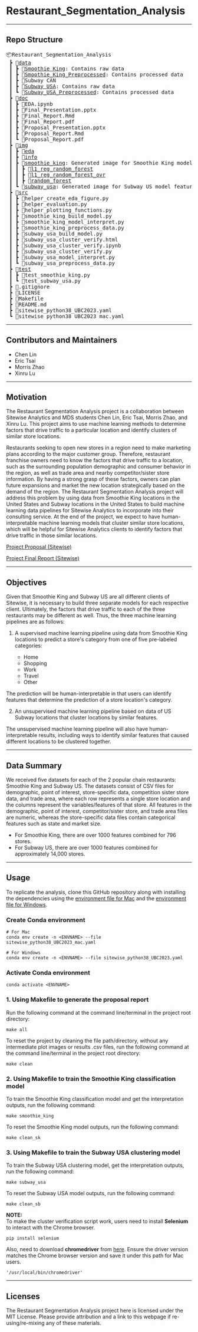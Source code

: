 # Restaurant_Segmentation_Analysis

<hr>

## Repo Structure

<pre>
📦Restaurant_Segmentation_Analysis
 ┣ 📂<a href="https://github.com/mozhao0331/Restaurant_Segmentation_Analysis/tree/main/data">data</a>
 ┃ ┣ 📂<a href="https://github.com/mozhao0331/Restaurant_Segmentation_Analysis/tree/main/data/Smoothie%20King">Smoothie King</a>: Contains raw data
 ┃ ┣ 📂<a href="https://github.com/mozhao0331/Restaurant_Segmentation_Analysis/tree/main/data/Smoothie_King_Preprocessed">Smoothie_King_Preprocessed</a>: Contains processed data
 ┃ ┣ 📂Subway CAN
 ┃ ┣ 📂<a href="https://github.com/mozhao0331/Restaurant_Segmentation_Analysis/tree/main/data/Subway%20USA">Subway USA</a>: Contains raw data
 ┃ ┗ 📂<a href="https://github.com/mozhao0331/Restaurant_Segmentation_Analysis/tree/main/data/Subway_USA_Preprocessed">Subway_USA_Preprocessed</a>: Contains processed data
 ┣ 📂<a href="https://github.com/mozhao0331/Restaurant_Segmentation_Analysis/tree/main/doc">doc</a>
 ┃ ┣ 📜EDA.ipynb
 ┃ ┣ 📜Final_Presentation.pptx
 ┃ ┣ 📜Final_Report.Rmd
 ┃ ┣ 📜Final_Report.pdf
 ┃ ┣ 📜Proposal_Presentation.pptx
 ┃ ┣ 📜Proposal_Report.Rmd
 ┃ ┗ 📜Proposal_Report.pdf
 ┣ 📂<a href="https://github.com/mozhao0331/Restaurant_Segmentation_Analysis/tree/main/img">img</a>
 ┃ ┣ 📂<a href="https://github.com/mozhao0331/Restaurant_Segmentation_Analysis/tree/main/img/eda">eda</a>
 ┃ ┣ 📂<a href="https://github.com/mozhao0331/Restaurant_Segmentation_Analysis/tree/main/img/info">info</a>
 ┃ ┣ 📂<a href="https://github.com/mozhao0331/Restaurant_Segmentation_Analysis/tree/main/img/smoothie_king">smoothie_king</a>: Generated image for Smoothie King model feature interpretation
 ┃ ┃ ┣ 📂<a href="https://github.com/mozhao0331/Restaurant_Segmentation_Analysis/tree/main/img/smoothie_king/l1_reg_random_forest">l1_reg_random_forest</a>
 ┃ ┃ ┣ 📂<a href="https://github.com/mozhao0331/Restaurant_Segmentation_Analysis/tree/main/img/smoothie_king/l1_reg_random_forest_ovr">l1_reg_random_forest_ovr</a>
 ┃ ┃ ┣ 📂<a href="https://github.com/mozhao0331/Restaurant_Segmentation_Analysis/tree/main/img/smoothie_king/random_forest">random_forest</a>
 ┃ ┗ 📂<a href="https://github.com/mozhao0331/Restaurant_Segmentation_Analysis/tree/main/img/subway_usa">subway_usa</a>: Generated image for Subway US model feature interpretation
 ┣ 📂<a href="https://github.com/mozhao0331/Restaurant_Segmentation_Analysis/tree/main/src">src</a>
 ┃ ┣ 📜helper_create_eda_figure.py
 ┃ ┣ 📜helper_evaluation.py
 ┃ ┣ 📜helper_plotting_functions.py
 ┃ ┣ 📜smoothie_king_build_model.py
 ┃ ┣ 📜smoothie_king_model_interpret.py
 ┃ ┣ 📜smoothie_king_preprocess_data.py
 ┃ ┣ 📜subway_usa_build_model.py
 ┃ ┣ 📜subway_usa_cluster_verify.html
 ┃ ┣ 📜subway_usa_cluster_verify.ipynb
 ┃ ┣ 📜subway_usa_cluster_verify.py
 ┃ ┣ 📜subway_usa_model_interpret.py
 ┃ ┗ 📜subway_usa_preprocess_data.py
 ┣ 📂<a href="https://github.com/mozhao0331/Restaurant_Segmentation_Analysis/tree/main/test">test</a>
 ┃ ┣ 📜test_smoothie_king.py
 ┃ ┗ 📜test_subway_usa.py
 ┣ 📜.gitignore
 ┣ 📜LICENSE
 ┣ 📜Makefile
 ┣ 📜README.md
 ┣ 📜sitewise_python38_UBC2023.yaml
 ┗ 📜sitewise_python38_UBC2023_mac.yaml
</pre>

<hr>

## Contributors and Maintainers

-   Chen Lin
-   Eric Tsai
-   Morris Zhao
-   Xinru Lu

<hr>

## Motivation

The Restaurant Segmentation Analysis project is a collaboration between Sitewise Analytics and MDS students Chen Lin, Eric Tsai, Morris Zhao, and Xinru Lu. This project aims to use machine learning methods to determine factors that drive traffic to a particular location and identify clusters of similar store locations.

Restaurants seeking to open new stores in a region need to make marketing plans according to the major customer group. Therefore, restaurant franchise owners need to know the factors that drive traffic to a location, such as the surrounding population demographic and consumer behavior in the region, as well as trade area and nearby competitor/sister store information. By having a strong grasp of these factors, owners can plan future expansions and market the new location strategically based on the demand of the region. The Restaurant Segmentation Analysis project will address this problem by using data from Smoothie King locations in the United States and Subway locations in the United States to build machine learning data pipelines for Sitewise Analytics to incorporate into their consulting service. At the end of the project, we expect to have human-interpretable machine learning models that cluster similar store locations, which will be helpful for Sitewise Analytics clients to identify factors that drive traffic in those similar locations.

[Project Proposal (Sitewise)](https://github.com/mozhao0331/Restaurant_Segmentation_Analysis/blob/main/doc/Proposal_Report.pdf)

[Project Final Report (Sitewise)](https://github.com/mozhao0331/Restaurant_Segmentation_Analysis/blob/main/doc/Final_Report.pdf)

<hr>

## Objectives

Given that Smoothie King and Subway US are all different clients of Sitewise, it is necessary to build three separate models for each respective client. Ultimately, the factors that drive traffic to each of the three restaurants may be different as well. Thus, the three machine learning pipelines are as follows:

1.  A supervised machine learning pipeline using data from Smoothie King locations to predict a store's category from one of five pre-labeled categories:

    -   Home
    -   Shopping
    -   Work
    -   Travel
    -   Other

The prediction will be human-interpretable in that users can identify features that determine the prediction of a store location's category.

2.  An unsupervised machine learning pipeline based on data of US Subway locations that cluster locations by similar features.

The unsupervised machine learning pipeline will also have human-interpretable results, including ways to identify similar features that caused different locations to be clustered together.

<hr>

## Data Summary

We received five datasets for each of the 2 popular chain restaurants: Smoothie King and Subway US. The datasets consist of CSV files for demographic, point of interest, store-specific data, competition sister store data, and trade area, where each row represents a single store location and the columns represent the variables/features of that store. All features in the demographic, point of interest, competitor/sister store, and trade area files are numeric, whereas the store-specific data files contain categorical features such as state and market size.

-   For Smoothie King, there are over 1000 features combined for 796 stores.
-   For Subway US, there are over 1000 features combined for approximately 14,000 stores.

<hr>

## Usage

To replicate the analysis, clone this GitHub repository along with installing the dependencies using the [environment file for Mac](/sitewise_python38_UBC2023_mac.yaml) and the [environment file for Windows](/sitewise_python38_UBC2023.yaml).

### Create Conda environment

```         
# For Mac
conda env create -n <ENVNAME> --file sitewise_python38_UBC2023_mac.yaml

# For Windows
conda env create -n <ENVNAME> --file sitewise_python38_UBC2023.yaml
```

### Activate Conda environment

```         
conda activate <ENVNAME>
```

### 1. Using Makefile to generate the proposal report

Run the following command at the command line/terminal in the project root directory:

```         
make all
```

To reset the project by cleaning the file path/directory, without any intermediate plot images or results .csv files, run the following command at the command line/terminal in the project root directory:

```         
make clean
```

### 2. Using Makefile to train the **Smoothie King** classification model

To train the Smoothie King classification model and get the interpretation outputs, run the following command:

```         
make smoothie_king
```

To reset the Smoothie King model outputs, run the following command:

```         
make clean_sk
```

### 3. Using Makefile to train the **Subway USA** clustering model

To train the Subway USA clustering model, get the interpretation outputs, run the following command:

```         
make subway_usa
```

To reset the Subway USA model outputs, run the following command:

```         
make clean_sb
```

**NOTE:**<br> To make the cluster verification script work, users need to install **Selenium** to interact with the Chrome browser.

```         
pip install selenium
```

Also, need to download **chromedriver** from [here](https://chromedriver.storage.googleapis.com/index.html). Ensure the driver version matches the Chrome browser version and save it under this path for Mac users.

```         
'/usr/local/bin/chromedriver'
```

<hr>

## Licenses

The Restaurant Segmentation Analysis project here is licensed under the MIT License. Please provide attribution and a link to this webpage if re-using/re-mixing any of these materials.
